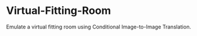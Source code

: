 # Virtual-Fitting-Room

Emulate a virtual fitting room using Conditional Image-to-Image Translation.
